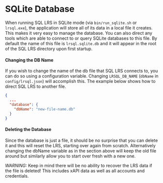 # SQLite Database

When running SQL LRS in SQLite mode (via `bin/run_sqlite.sh` or `lrsql.exe`), the application will store all of its data in a local file it creates. This makes it very easy to manage the database. You can also direct any tools which are able to connect to or query SQLite databases to this file. By default the name of this file is `lrsql.sqlite.db` and it will appear in the root of the SQL LRS directory upon first startup.

#### Changing the DB Name

If you wish to change the name of the db file that SQL LRS connects to, you can do so using a configuration variable. Changing `LRSQL_DB_NAME` (`dbName` in `config/lrsql.json`) will accomplish this. The example below shows how to direct SQL LRS to another file.

```json
{
  ...
  "database": {
    "dbName": "new-file-name.db"
  }
}
```

#### Deleting the Database
Since the database is just a file, it should be no surprise that you can delete it and this will reset the LRS, starting over again from scratch. Alternatively changing the dbName variable as in the section above will keep the old file around but similarly allow you to start over fresh with a new one.

*WARNING:* Keep in mind there will be no ability to recover the LRS data if the file is deleted! This includes xAPI data as well as all accounts and credentials.
